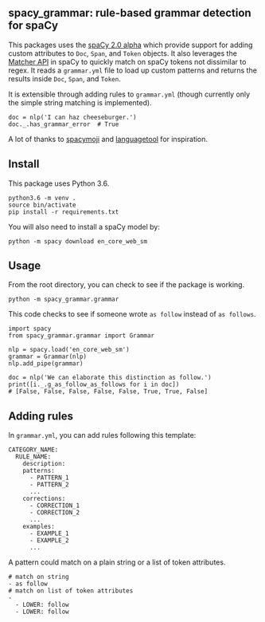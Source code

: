 ## spacy_grammar: rule-based grammar detection for spaCy

This packages uses the [spaCy 2.0 alpha](https://alpha.spacy.io/usage/v2)
which provide support for adding custom attributes to `Doc`, `Span`, and
`Token` objects. It also leverages the [Matcher API](https://spacy.io/docs/usage/rule-based-matching)
in spaCy to quickly match on spaCy tokens not dissimilar to regex. It 
reads a `grammar.yml` file to load up custom patterns and returns the
results inside `Doc`, `Span`, and `Token`.

It is extensible through adding rules to `grammar.yml` (though currently 
only the simple string matching is implemented).

```
doc = nlp('I can haz cheeseburger.')
doc._.has_grammar_error  # True
```

A lot of thanks to [spacymoji](https://github.com/ines/spacymoji) and
[languagetool](https://www.languagetool.org) for inspiration.

## Install

This package uses Python 3.6.

```
python3.6 -m venv .
source bin/activate
pip install -r requirements.txt
```

You will also need to install a spaCy model by:

```
python -m spacy download en_core_web_sm
```

## Usage

From the root directory, you can check to see if the package is working.

```
python -m spacy_grammar.grammar
```

This code checks to see if someone wrote `as follow` instead of `as follows`.

```
import spacy
from spacy_grammar.grammar import Grammar

nlp = spacy.load('en_core_web_sm')
grammar = Grammar(nlp)
nlp.add_pipe(grammar)

doc = nlp('We can elaborate this distinction as follow.')
print([i._.g_as_follow_as_follows for i in doc])
# [False, False, False, False, False, True, True, False]
```

## Adding rules

In `grammar.yml`, you can add rules following this template:

```
CATEGORY_NAME:
  RULE_NAME:
    description: 
    patterns: 
      - PATTERN_1
      - PATTERN_2
      ...
    corrections:
      - CORRECTION_1
      - CORRECTION_2
      ...
    examples: 
      - EXAMPLE_1
      - EXAMPLE_2
      ...

```

A pattern could match on a plain string or a list of token attributes.

```
# match on string
- as follow
# match on list of token attributes
-
  - LOWER: follow
  - LOWER: follow
```
